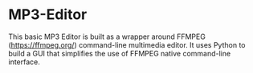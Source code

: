 # MP3-Editor
This basic MP3 Editor is built as a wrapper around FFMPEG (https://ffmpeg.org/) command-line multimedia editor. It uses Python to build a GUI that simplifies the use of FFMPEG native command-line interface.
